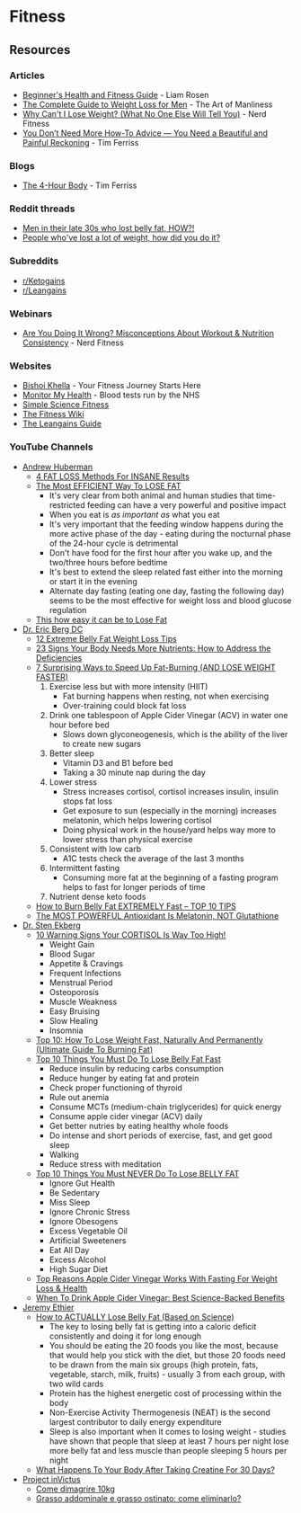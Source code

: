 # Fitness

## Resources

### Articles

* [Beginner's Health and Fitness Guide](https://liamrosen.com/fitness.html) - Liam Rosen
* [The Complete Guide to Weight Loss for Men](https://www.artofmanliness.com/health-fitness/health/how-to-lose-weight-for-men/) - The Art of Manliness
* [Why Can't I Lose Weight? (What No One Else Will Tell You)](https://www.nerdfitness.com/blog/why-cant-i-lose-weight-heres-the-truth) - Nerd Fitness
* [You Don’t Need More How-To Advice — You Need a Beautiful and Painful Reckoning](https://tim.blog/2024/02/09/harajuku-moment/) - Tim Ferriss

### Blogs

* [The 4-Hour Body](https://tim.blog/category/the-4-hour-body/) - Tim Ferriss

### Reddit threads

* [Men in their late 30s who lost belly fat, HOW?!](https://www.reddit.com/r/AskReddit/comments/1871gs7/men\_in\_their\_late\_30s\_who\_lost\_belly\_fat\_how/)
* [People who've lost a lot of weight, how did you do it?](https://www.reddit.com/r/AskReddit/comments/15obv3n/people\_whove\_lost\_a\_lot\_of\_weight\_how\_did\_you\_do/)

### Subreddits

* [r/Ketogains](https://www.reddit.com/r/ketogains/)
* [r/Leangains](https://www.reddit.com/r/leangains/)

### Webinars

* [Are You Doing It Wrong?​ Misconceptions About Workout & Nutrition Consistency](https://www.crowdcast.io/c/pqznyais8ha6) - Nerd Fitness

### Websites

* [Bishoi Khella](https://www.bishoikhella.com/) - Your Fitness Journey Starts Here
* [Monitor My Health](https://monitormyhealth.org.uk/) - Blood tests run by the NHS
* [Simple Science Fitness](https://ss.fitness/)
* [The Fitness Wiki](https://thefitness.wiki/)
* [The Leangains Guide](https://leangains.com/the-leangains-guide/)

### YouTube Channels

* [Andrew Huberman](https://www.youtube.com/@hubermanlab)
  * [4 FAT LOSS Methods For INSANE Results](https://www.youtube.com/watch?v=eA0P27QxDAc)
  * [The Most EFFICIENT Way To LOSE FAT](https://www.youtube.com/watch?v=gQF09f-cZ-E)
    * It's very clear from both animal and human studies that time-restricted feeding can have a very powerful and positive impact
    * When you eat is _as important as_ what you eat
    * It's very important that the feeding window happens during the more active phase of the day - eating during the nocturnal phase of the 24-hour cycle is detrimental
    * Don't have food for the first hour after you wake up, and the two/three hours before bedtime
    * It's best to extend the sleep related fast either into the morning or start it in the evening
    * Alternate day fasting (eating one day, fasting the following day) seems to be the most effective for weight loss and blood glucose regulation
  * [This how easy it can be to Lose Fat](https://www.youtube.com/watch?v=-fx0IdjjYgQ)
* [Dr. Eric Berg DC](https://www.youtube.com/@DrEricBergDC/videos)
  * [12 Extreme Belly Fat Weight Loss Tips](https://www.youtube.com/watch?v=waau5CqXguQ)
  * [23 Signs Your Body Needs More Nutrients: How to Address the Deficiencies](https://www.youtube.com/watch?v=UqLuyop6Xtc)
  * [7 Surprising Ways to Speed Up Fat-Burning (AND LOSE WEIGHT FASTER)](https://www.youtube.com/watch?v=yKx8GaMWX9o)
    1. Exercise less but with more intensity (HIIT)
       * Fat burning happens when resting, not when exercising
       * Over-training could block fat loss
    2. Drink one tablespoon of Apple Cider Vinegar (ACV) in water one hour before bed
       * Slows down glyconeogenesis, which is the ability of the liver to create new sugars
    3. Better sleep
       * Vitamin D3 and B1 before bed
       * Taking a 30 minute nap during the day
    4. Lower stress
       * Stress increases cortisol, cortisol increases insulin, insulin stops fat loss
       * Get exposure to sun (especially in the morning) increases melatonin, which helps lowering cortisol
       * Doing physical work in the house/yard helps way more to lower stress than physical exercise
    5. Consistent with low carb
       * A1C tests check the average of the last 3 months
    6. Intermittent fasting
       * Consuming more fat at the beginning of a fasting program helps to fast for longer periods of time
    7. Nutrient dense keto foods
  * [How to Burn Belly Fat EXTREMELY Fast – TOP 10 TIPS](https://www.youtube.com/watch?v=SzQX-3tEDQU)
  * [The MOST POWERFUL Antioxidant Is Melatonin, NOT Glutathione](https://www.youtube.com/watch?v=sNklS0lzlgA)
* [Dr. Sten Ekberg](https://www.youtube.com/@drekberg)
  * [10 Warning Signs Your CORTISOL Is Way Too High!](https://www.youtube.com/watch?v=2VAxkXP\_9c0)
    * Weight Gain
    * Blood Sugar
    * Appetite & Cravings
    * Frequent Infections
    * Menstrual Period
    * Osteoporosis
    * Muscle Weakness
    * Easy Bruising
    * Slow Healing
    * Insomnia
  * [Top 10: How To Lose Weight Fast, Naturally And Permanently (Ultimate Guide To Burning Fat)](https://www.youtube.com/watch?v=J9a6Zdti3uY)
  * [Top 10 Things You Must Do To Lose Belly Fat Fast](https://www.youtube.com/watch?v=Ax-WEtLBUd4)
    * Reduce insulin by reducing carbs consumption
    * Reduce hunger by eating fat and protein
    * Check proper functioning of thyroid
    * Rule out anemia
    * Consume MCTs (medium-chain triglycerides) for quick energy
    * Consume apple cider vinegar (ACV) daily
    * Get better nutries by eating healthy whole foods
    * Do intense and short periods of exercise, fast, and get good sleep
    * Walking
    * Reduce stress with meditation&#x20;
  * [Top 10 Things You Must NEVER Do To Lose BELLY FAT](https://www.youtube.com/watch?v=sJ143BaE7EA)
    * Ignore Gut Health
    * Be Sedentary
    * Miss Sleep
    * Ignore Chronic Stress
    * Ignore Obesogens
    * Excess Vegetable Oil
    * Artificial Sweeteners
    * Eat All Day
    * Excess Alcohol
    * High Sugar Diet
  * [Top Reasons Apple Cider Vinegar Works With Fasting For Weight Loss & Health](https://www.youtube.com/watch?v=US9oBCoKdpw)
  * [When To Drink Apple Cider Vinegar: Best Science-Backed Benefits](https://www.youtube.com/watch?v=CA8kys\_DPds)
* [Jeremy Ethier](https://www.youtube.com/@JeremyEthier/videos)
  * [How to ACTUALLY Lose Belly Fat (Based on Science)](https://www.youtube.com/watch?v=Ok-AZtt33Bo)
    * The key to losing belly fat is getting into a caloric deficit consistently and doing it for long enough
    * You should be eating the 20 foods you like the most, because that would help you stick with the diet, but those 20 foods need to be drawn from the main six groups (high protein, fats, vegetable, starch, milk, fruits) - usually 3 from each group, with two wild cards
    * Protein has the highest energetic cost of processing within the body
    * Non-Exercise Activity Thermogenesis (NEAT) is the second largest contributor to daily energy expenditure
    * Sleep is also important when it comes to losing weight - studies have shown that people that sleep at least 7 hours per night lose more belly fat and less muscle than people sleeping 5 hours per night
  * [What Happens To Your Body After Taking Creatine For 30 Days?](https://www.youtube.com/watch?v=-mmpvk3VLkc)
* [Project inVictus](https://www.youtube.com/@project\_invictus)
  * [Come dimagrire 10kg](https://www.youtube.com/watch?v=yIlAz9lOhg8)
  * [Grasso addominale e grasso ostinato: come eliminarlo?](https://www.youtube.com/watch?v=tl\_eSe0qW10)
